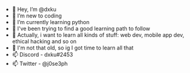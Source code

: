 - 👋 Hey, I’m @dxku
- 💞️ I’m new to coding
- 🌱 I’m currently learning python 
- 👀 I've been trying to find a good learning path to follow 
- 👀 Actually, i want to learn all kinds of stuff: web dev, mobile app dev, ethical hacking and so on
- 👀 I'm not that old, so ig I got time to learn all that
- 📫 Discord - dxku#2453
- 📫 Twitter - @j0se3ph

<!---
dxku-0/dxku-0 is a ✨ special ✨ repository because its `README.md` (this file) appears on your GitHub profile.
You can click the Preview link to take a look at your changes.
--->
